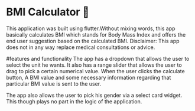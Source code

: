 


# BMI Calculator 💪
This application was built using flutter.Without mixing words, this app basically calculates BMI which
stands for Body Mass Index and offers the end user suggestion based on the calculated BMI.
Disclaimer:
This app does not in any way replace medical consultations or advice.

#features and functionality
The app has a dropdown that allows the user to select the unit he wants.
It also has a range slider that allows the user to drag to pick a certain numerical
value. When the user clicks the calculate button, A BMI value and some necessary information
regarding that particular BMI value is sent to the user.

The app also allows the user to pick his gender via a select card widget.
This though plays no part in the logic of the application.



